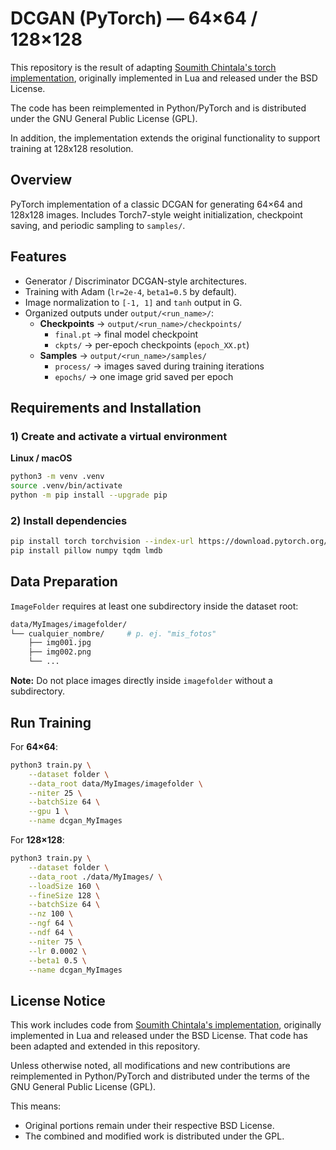 # DCGAN (PyTorch) — 64×64 / 128×128

This repository is the result of adapting [Soumith Chintala's torch implementation](https://github.com/soumith/dcgan.torch), originally implemented in Lua and released under the BSD License.

The code has been reimplemented in Python/PyTorch and is distributed under the GNU General Public License (GPL).

In addition, the implementation extends the original functionality to support training at 128x128 resolution.

## Overview

PyTorch implementation of a classic DCGAN for generating 64×64 and 128x128 images. Includes Torch7-style weight initialization, checkpoint saving, and periodic sampling to `samples/`.

## Features

- Generator / Discriminator DCGAN-style architectures.
- Training with Adam (`lr=2e-4`, `beta1=0.5` by default).
- Image normalization to `[-1, 1]` and `tanh` output in G.
- Organized outputs under `output/<run_name>/`:
  - **Checkpoints** → `output/<run_name>/checkpoints/`
    - `final.pt` → final model checkpoint
    - `ckpts/` → per-epoch checkpoints (`epoch_XX.pt`)
  - **Samples** → `output/<run_name>/samples/`
    - `process/` → images saved during training iterations
    - `epochs/` → one image grid saved per epoch

## Requirements and Installation

### 1) Create and activate a virtual environment

**Linux / macOS**

```bash
python3 -m venv .venv
source .venv/bin/activate
python -m pip install --upgrade pip
```

### 2) Install dependencies

```bash
pip install torch torchvision --index-url https://download.pytorch.org/whl/cu121
pip install pillow numpy tqdm lmdb
```

## Data Preparation

`ImageFolder` requires at least one subdirectory inside the dataset root:

```bash
data/MyImages/imagefolder/
└── cualquier_nombre/     # p. ej. "mis_fotos"
    ├── img001.jpg
    ├── img002.png
    └── ...
```

**Note:** Do not place images directly inside `imagefolder` without a subdirectory.

## Run Training

For **64×64**:

```bash
python3 train.py \
    --dataset folder \
    --data_root data/MyImages/imagefolder \
    --niter 25 \
    --batchSize 64 \
    --gpu 1 \
    --name dcgan_MyImages
```

For **128×128**:

```bash
python3 train.py \
    --dataset folder \
    --data_root ./data/MyImages/ \
    --loadSize 160 \
    --fineSize 128 \
    --batchSize 64 \
    --nz 100 \
    --ngf 64 \
    --ndf 64 \
    --niter 75 \
    --lr 0.0002 \
    --beta1 0.5 \
    --name dcgan_MyImages
```

## License Notice

This work includes code from [Soumith Chintala's implementation](https://github.com/soumith/dcgan.torch), originally implemented in Lua and released under the BSD License. That code has been adapted and extended in this repository.

Unless otherwise noted, all modifications and new contributions are reimplemented in Python/PyTorch and distributed under the terms of the GNU General Public License (GPL).

This means:

- Original portions remain under their respective BSD License.
- The combined and modified work is distributed under the GPL.
